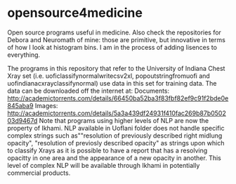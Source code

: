# opensource4medicine
Open source programs useful in medicine. Also check the repositories for Debora and Neuromath of mine: those are primitive, but innovative in terms of how I look at histogram bins.
I am in the process of adding lisences to everything.

The programs in this repository that refer to the University of Indiana Chest Xray set (i.e. uoficlassifynormalwritecsv2xl, popoutstringfromuofi 	and	uofindianacxrayclassifynormal) use data in this set for training data. The data can be downloaded off the internet at:
Documents: http://academictorrents.com/details/66450ba52ba3f83fbf82ef9c91f2bde0e845aba9
Images: http://academictorrents.com/details/5a3a439df24931f410fac269b87b050203d9467d
Note that programs using higher levels of NLP are now the property of Ikhami. NLP available in UofIani folder does not handle specific complex strings such as""resolution of previously described right midlung opacity", "resolution of previosly described opacity" as strings upon which to classify Xrays as it is possible to have a report that has a resolving opacitty in one area and the appearance of a new opacity in another. This level of complex NLP will be available through Ikhami in potentially commercial products. 
